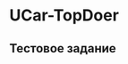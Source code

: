 # UCar-TopDoer

Тестовое задание
--------------------------------------------------------------------------------------------------------------------------------------------------------------------------------------------------------------------------------------------------
